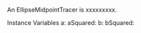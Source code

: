 An EllipseMidpointTracer is xxxxxxxxx.Instance Variables	a:		<Object>	aSquared:		<Object>	b:		<Object>	bSquared:		<Object>	d1:		<Object>	d2:		<Object>	inFirstRegion:		<Object>	rect:		<Object>	x:		<Object>	y:		<Object>a	- xxxxxaSquared	- xxxxxb	- xxxxxbSquared	- xxxxxd1	- xxxxxd2	- xxxxxinFirstRegion	- xxxxxrect	- xxxxxx	- xxxxxy	- xxxxx